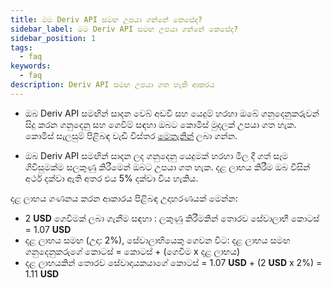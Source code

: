 ```yaml
---
title: මම Deriv API සමඟ උපයා ගන්නේ කෙසේද?
sidebar_label: මම Deriv API සමඟ උපයා ගන්නේ කෙසේද?
sidebar_position: 1
tags:
  - faq
keywords:
  - faq
description: Deriv API සමඟ උපයා ගත හැකි ආකරය
---
```


- ඔබ Deriv API සමඟින් සාදන වෙබ් අඩවි සහ යෙදුම් හරහා
  ඔබේ ගනුදෙනුකරුවන් සිදු කරන ගනුදෙනු සහ ගෙවීම් සඳහා ඔබට කොමිස් මුදලක් උපයා ගත හැක. කොමිස් සැලසුම් පිළිබඳ වැඩි විස්තර
  [මෙතැනින්](https://deriv.com/partners/affiliate-ib) ලබා ගන්න.

- ඔබ Deriv API සමඟින් සාදන ලද ගනුදෙනු යෙදුමක් හරහා මිල දී ගත්
  සෑම ගිවිසුමක්ම සලකුණු කිරීමෙන් ඔබට උපයා ගත හැක. දළ ලාභය කිරීම ඔබ විසින් අර්ථ දක්වා ඇති අතර එය
  5% දක්වා විය හැකිය.

දළ ලාභය ගණනය කරන ආකාරය පිළිබඳ උදාහරණයක් මෙන්න:

- 2 **USD** ගෙවීමක් ලබා ගැනීම සඳහා : ලකුණු කිරීමකින් තොරව සේවාලාභී කොටස් = 1.07 **USD**
- දළ ලාභය සමඟ (උදා: 2%), සේවාලාභියෙකු ගෙවන විට: දළ ලාභය සමඟ ගනුදෙනුකරුගේ කොටස් =
  කොටස් + (ගෙවීම x දළ ලාභය)
- දළ ලාභයකින් තොරව සේවාදායකයාගේ කොටස් = 1.07 **USD** + (2 **USD** x 2%) = 1.11 **USD**
